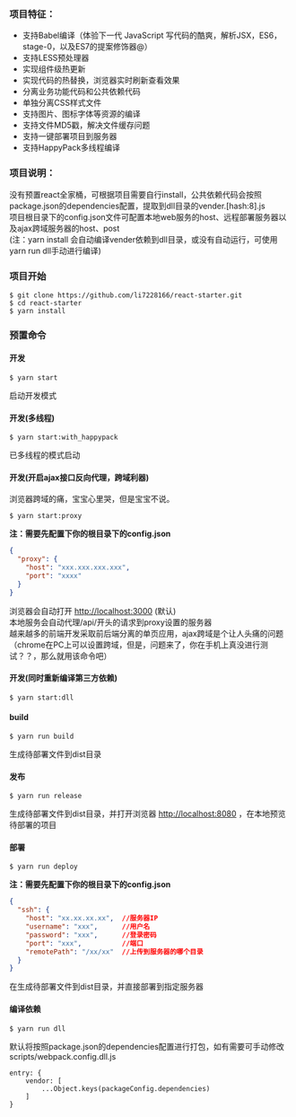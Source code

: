 ### 项目特征：
- 支持Babel编译（体验下一代 JavaScript 写代码的酷爽，解析JSX，ES6，stage-0，以及ES7的提案修饰器@）
- 支持LESS预处理器
- 实现组件级热更新
- 实现代码的热替换，浏览器实时刷新查看效果
- 分离业务功能代码和公共依赖代码
- 单独分离CSS样式文件
- 支持图片、图标字体等资源的编译
- 支持文件MD5戳，解决文件缓存问题
- 支持一键部署项目到服务器
- 支持HappyPack多线程编译

### 项目说明：

没有预置react全家桶，可根据项目需要自行install，公共依赖代码会按照package.json的dependencies配置，提取到dll目录的vender.[hash:8].js  <br />项目根目录下的config.json文件可配置本地web服务的host、远程部署服务器以及ajax跨域服务器的host、post<br/>(注：yarn install 会自动编译vender依赖到dll目录，或没有自动运行，可使用yarn run dll手动进行编译)

### 项目开始

```
$ git clone https://github.com/li7228166/react-starter.git
$ cd react-starter
$ yarn install
```

### 预置命令
#### 开发
```
$ yarn start
```
启动开发模式

#### 开发(多线程)
```
$ yarn start:with_happypack
```
已多线程的模式启动


#### 开发(开启ajax接口反向代理，跨域利器)
浏览器跨域的痛，宝宝心里哭，但是宝宝不说。
```
$ yarn start:proxy
```
**注：需要先配置下你的根目录下的config.json**
```json
{
  "proxy": {
    "host": "xxx.xxx.xxx.xxx",
    "port": "xxxx"
  }
}
```
浏览器会自动打开 [http://localhost:3000](http://localhost:3000) (默认)   <br />本地服务会自动代理/api/开头的请求到proxy设置的服务器   <br />越来越多的前端开发采取前后端分离的单页应用，ajax跨域是个让人头痛的问题（chrome在PC上可以设置跨域，但是，问题来了，你在手机上真没进行测试？？，那么就用该命令吧）

#### 开发(同时重新编译第三方依赖)
```
$ yarn start:dll
```

#### build
```
$ yarn run build
```

生成待部署文件到dist目录

#### 发布
```
$ yarn run release
```

生成待部署文件到dist目录，并打开浏览器 [http://localhost:8080](http://localhost:8080) ，在本地预览待部署的项目


#### 部署
```
$ yarn run deploy
```
**注：需要先配置下你的根目录下的config.json**
```json
{
  "ssh": {
    "host": "xx.xx.xx.xx",  //服务器IP
    "username": "xxx",      //用户名
    "password": "xxx",      //登录密码
    "port": "xxx",          //端口
    "remotePath": "/xx/xx"  //上传到服务器的哪个目录
  }
}
```
在生成待部署文件到dist目录，并直接部署到指定服务器

#### 编译依赖
```
$ yarn run dll
```
默认将按照package.json的dependencies配置进行打包，如有需要可手动修改scripts/webpack.config.dll.js
```
entry: {
    vendor: [
        ...Object.keys(packageConfig.dependencies)
    ]
}
```